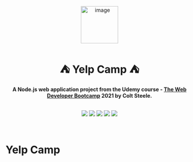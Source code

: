 <div align="center">
  <a href="https://tridiamond.tech" target="_blank" rel="noopener noreferrer">
    <img width="100" alt="image" src="https://res.cloudinary.com/tridiamond/image/upload/v1625037705/ObsidianestLogo-hex_hecqbw.png" alt="TriDiamond logo">
  </a>
  <br/>
  <h1>⛺️ <b>Yelp Camp</b> ⛺️</h1>
  <strong>A Node.js web application project from the Udemy course - <a href="https://www.udemy.com/course/the-web-developer-bootcamp/">The Web Developer Bootcamp</a> 2021 by Colt Steele.</strong>
</div>

<br>

<p align="center">
  <img src="https://img.shields.io/github/issues/TriDiamond/yelp-camp">
  <img src="https://img.shields.io/github/forks/TriDiamond/yelp-camp">
  <img src="https://img.shields.io/github/stars/TriDiamond/yelp-camp">
  <img src="https://img.shields.io/github/last-commit/TriDiamond/yelp-camp">
  <img src="https://img.shields.io/github/license/TriDiamond/yelp-camp">
</p>

<br>

# Yelp Camp

>
